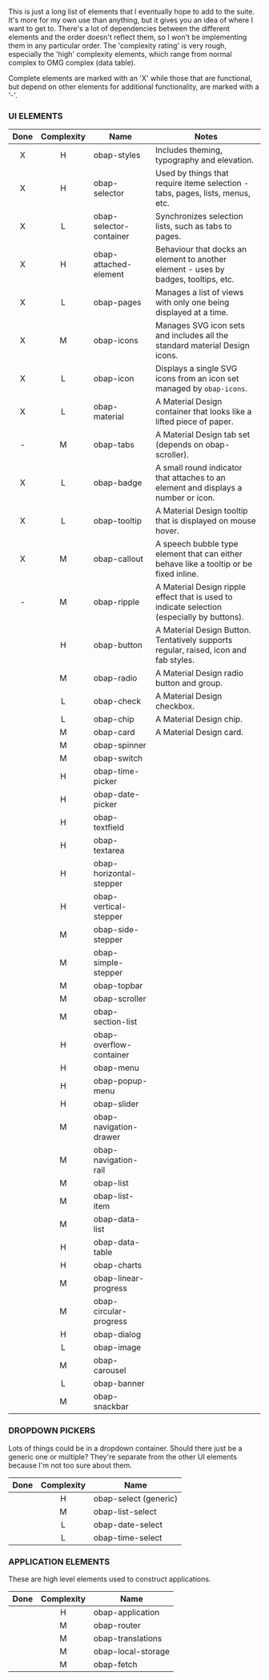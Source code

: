 This is just a long list of elements that I eventually hope to add to the suite. It's more for my own use than anything, but it gives you an idea of where I want to get to. There's a lot of dependencies between the different elements and the order doesn't reflect them, so I won't be implementing them in any particular order. The 'complexity rating' is very rough, especially the 'high' complexity elements, which range from normal complex to OMG complex (data table).

Complete elements are marked with an 'X' while those that are functional, but depend on other elements for additional functionality, are marked with a '-'.

### UI ELEMENTS
   
|Done|Complexity|Name                   |Notes                                                                                      |
|:--:|:--------:|-----------------------|-------------------------------------------------------------------------------------------|
|X   |H         |obap-styles            |Includes theming, typography and elevation.                                                |
|X   |H         |obap-selector          |Used by things that require iteme selection - tabs, pages, lists, menus, etc.              |
|X   |L         |obap-selector-container|Synchronizes selection lists, such as tabs to pages.                                       |
|X   |H         |obap-attached-element  |Behaviour that docks an element to another element - uses by badges, tooltips, etc.        |
|X   |L         |obap-pages             |Manages a list of views with only one being displayed at a time.                           |
|X   |M         |obap-icons             |Manages SVG icon sets and includes all the standard material Design icons.                 |
|X   |L         |obap-icon              |Displays a single SVG icons from an icon set managed by `obap-icons`.                      |
|X   |L         |obap-material          |A Material Design container that looks like a lifted piece of paper.                       |
|-   |M         |obap-tabs              |A Material Design tab set (depends on obap-scroller).                                      |
|X   |L         |obap-badge             |A small round indicator that attaches to an element and displays a number or icon.         |
|X   |L         |obap-tooltip           |A Material Design tooltip that is displayed on mouse hover.                                |
|X   |M         |obap-callout           |A speech bubble type element that can either behave like a tooltip or be fixed inline.     |
|-   |M         |obap-ripple            |A Material Design ripple effect that is used to indicate selection (especially by buttons).|
|    |H         |obap-button            |A Material Design Button. Tentatively supports regular, raised, icon and fab styles.       |
|    |M         |obap-radio             |A Material Design radio button and group.                                                  |
|    |L         |obap-check             |A Material Design checkbox.                                                                |
|    |L         |obap-chip              |A Material Design chip.                                                                    |
|    |M         |obap-card              |A Material Design card.                                                                    |
|    |M         |obap-spinner           |
|    |M         |obap-switch            |
|    |H         |obap-time-picker       |
|    |H         |obap-date-picker       |
|    |H         |obap-textfield         |
|    |H         |obap-textarea          |
|    |H         |obap-horizontal-stepper|
|    |H         |obap-vertical-stepper  |
|    |M         |obap-side-stepper      |
|    |M         |obap-simple-stepper    |
|    |M         |obap-topbar            |
|    |M         |obap-scroller          |
|    |M         |obap-section-list      |
|    |H         |obap-overflow-container|
|    |H         |obap-menu              |
|    |H         |obap-popup-menu        |
|    |H         |obap-slider            |
|    |M         |obap-navigation-drawer |
|    |M         |obap-navigation-rail   |
|    |M         |obap-list              |
|    |M         |obap-list-item         |
|    |M         |obap-data-list         |
|    |H         |obap-data-table        |
|    |H         |obap-charts            |
|    |M         |obap-linear-progress   |
|    |M         |obap-circular-progress |
|    |H         |obap-dialog            |
|    |L         |obap-image             |
|    |M         |obap-carousel          |
|    |L         |obap-banner            |
|    |M         |obap-snackbar          |

### DROPDOWN PICKERS

Lots of things could be in a dropdown container. Should there just be a generic one or multiple? They're separate from the other UI elements because I'm not too sure about them.

|Done|Complexity|Name                 |
|:--:|:--------:|---------------------|
|    |H         |obap-select (generic)|
|    |M         |obap-list-select     |
|    |L         |obap-date-select     |
|    |L         |obap-time-select     |

### APPLICATION ELEMENTS

These are high level elements used to construct applications. 

|Done|Complexity|Name              |
|:--:|:--------:|------------------|
|    |H         |obap-application  |
|    |M         |obap-router       |
|    |M         |obap-translations |
|    |M         |obap-local-storage|
|    |M         |obap-fetch        |
